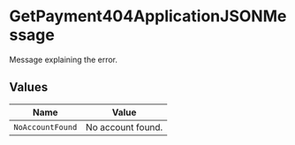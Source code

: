 # GetPayment404ApplicationJSONMessage

Message explaining the error.


## Values

| Name              | Value             |
| ----------------- | ----------------- |
| `NoAccountFound`  | No account found. |